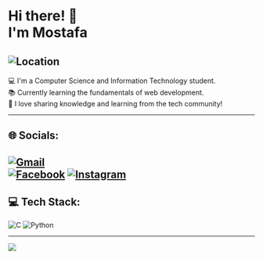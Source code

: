 # Hi there! 👋<br>I'm Mostafa  
![Location](https://img.shields.io/badge/📍-Beheira,%20Egypt-blue)
--
💻 I'm a Computer Science and Information Technology student.  
📚 Currently learning the fundamentals of web development.  
📌 I love sharing knowledge and learning from the tech community!  

---

## 🌐 Socials:
[![Gmail](https://img.shields.io/badge/Gmail-D14836?style=for-the-badge&logo=gmail&logoColor=white)](mailto:mostafa1mahmoud13@gmail.com)  
[![Facebook](https://img.shields.io/badge/Facebook-%231877F2.svg?logo=Facebook&logoColor=white)](https://www.facebook.com/share/15qRnEVHPr/) 
[![Instagram](https://img.shields.io/badge/Instagram-%23E4405F.svg?logo=Instagram&logoColor=white)](https://www.instagram.com/mos_tafa7_7)  
---

## 💻 Tech Stack:
![C](https://img.shields.io/badge/c-%2300599C.svg?style=for-the-badge&logo=c&logoColor=white) 
![Python](https://img.shields.io/badge/python-3670A0?style=for-the-badge&logo=python&logoColor=ffdd54)

---

[![](https://visitcount.itsvg.in/api?id=m0stafa13&icon=0&color=0)](https://visitcount.itsvg.in)


<!-- Proudly created with GPRM ( https://gprm.itsvg.in ) -->

